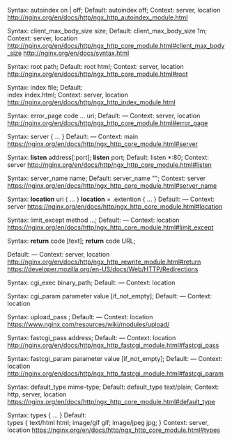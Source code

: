 Syntax:	 autoindex on | off;
Default: autoindex off;
Context: server, location
http://nginx.org/en/docs/http/ngx_http_autoindex_module.html

Syntax:	client_max_body_size size;
Default: client_max_body_size 1m;
Context: server, location
http://nginx.org/en/docs/http/ngx_http_core_module.html#client_max_body_size
http://nginx.org/en/docs/syntax.html


Syntax:	root path;
Default: root html;
Context: server, location
http://nginx.org/en/docs/http/ngx_http_core_module.html#root

Syntax:	index file;
Default:	
index index.html;
Context: server, location
http://nginx.org/en/docs/http/ngx_http_index_module.html

Syntax:	error_page code ... uri;
Default: —
Context: server, location
http://nginx.org/en/docs/http/ngx_http_core_module.html#error_page


Syntax:	server { ... }
Default:	—
Context: main
https://nginx.org/en/docs/http/ngx_http_core_module.html#server

Syntax: **listen** address[:port];
**listen** port;
Default: listen *:80;
Context: server
http://nginx.org/en/docs/http/ngx_http_core_module.html#listen

Syntax:	server_name name;
Default: server_name "";
Context: server
https://nginx.org/en/docs/http/ngx_http_core_module.html#server_name


Syntax:	**location** uri { ... }
**location** = .extention { ... }
Default:	—
Context: server
https://nginx.org/en/docs/http/ngx_http_core_module.html#location


Syntax:	limit_except method ...;
Default:	—
Context:	location
https://nginx.org/en/docs/http/ngx_http_core_module.html#limit_except

Syntax:	**return** code [text];
**return** code URL;
<!-- **return** URL; -->
Default: —
Context: server, location
http://nginx.org/en/docs/http/ngx_http_rewrite_module.html#return
https://developer.mozilla.org/en-US/docs/Web/HTTP/Redirections




Syntax:	cgi_exec binary_path;
Default:	—
Context:	location

Syntax:	cgi_param parameter value [if_not_empty];
Default:	—
Context:	location

<!-- //////////////// Not impl ////////////// -->
Syntax: upload_pass <location>;
Default:	—
Context:	location
https://www.nginx.com/resources/wiki/modules/upload/

Syntax:	fastcgi_pass address;
Default:	—
Context:	location
http://nginx.org/en/docs/http/ngx_http_fastcgi_module.html#fastcgi_pass

Syntax:	fastcgi_param parameter value [if_not_empty];
Default:	—
Context:	location
http://nginx.org/en/docs/http/ngx_http_fastcgi_module.html#fastcgi_param

Syntax:	default_type mime-type;
Default: default_type text/plain;
Context: http, server, location
https://nginx.org/en/docs/http/ngx_http_core_module.html#default_type

Syntax:	types { ... }
Default:	
types {
    text/html  html;
    image/gif  gif;
    image/jpeg jpg;
}
Context:	server, location
https://nginx.org/en/docs/http/ngx_http_core_module.html#types

